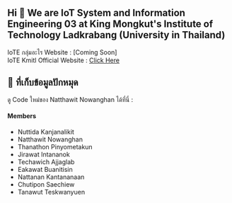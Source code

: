 ## Hi 👋 We are IoT System and Information Engineering 03 at King Mongkut's Institute of Technology Ladkrabang (University in Thailand)

IoTE กลุ่มอะไร Website : [Coming Soon] <br>
IoTE Kmitl Official Website : [Click Here](https://www.iote.kmitl.ac.th)

## 📌 ที่เก็บข้อมูลปักหมุด 
ดู Code ใหม่ของ Natthawit Nowanghan ได้ที่นี่ :

#### Members
- Nuttida Kanjanalikit
- Natthawit Nowanghan
- Thanathon Pinyometakun
- Jirawat Intananok
- Techawich Ajjaglab
- Eakawat Buanitisin
- Nattanan Kantananaan
- Chutipon Saechiew
- Tanawut Teskwanyuen
